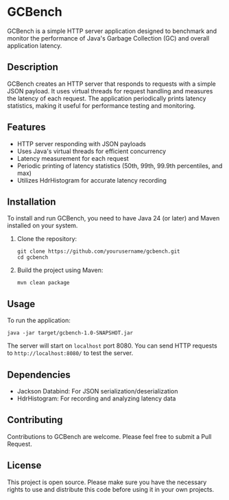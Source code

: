 # GCBench

GCBench is a simple HTTP server application designed to benchmark and monitor the performance of Java's Garbage Collection (GC) and overall application latency.

## Description

GCBench creates an HTTP server that responds to requests with a simple JSON payload. It uses virtual threads for request handling and measures the latency of each request. The application periodically prints latency statistics, making it useful for performance testing and monitoring.

## Features

- HTTP server responding with JSON payloads
- Uses Java's virtual threads for efficient concurrency
- Latency measurement for each request
- Periodic printing of latency statistics (50th, 99th, 99.9th percentiles, and max)
- Utilizes HdrHistogram for accurate latency recording

## Installation

To install and run GCBench, you need to have Java 24 (or later) and Maven installed on your system.

1. Clone the repository:
   ```
   git clone https://github.com/yourusername/gcbench.git
   cd gcbench
   ```

2. Build the project using Maven:
   ```
   mvn clean package
   ```

## Usage

To run the application:

```
java -jar target/gcbench-1.0-SNAPSHOT.jar
```

The server will start on `localhost` port 8080. You can send HTTP requests to `http://localhost:8080/` to test the server.

## Dependencies

- Jackson Databind: For JSON serialization/deserialization
- HdrHistogram: For recording and analyzing latency data

## Contributing

Contributions to GCBench are welcome. Please feel free to submit a Pull Request.

## License

This project is open source. Please make sure you have the necessary rights to use and distribute this code before using it in your own projects.
